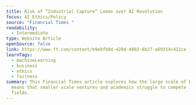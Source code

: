 ```yaml
---
title: Risk of “Industrial Capture” Looms over AI Revolution
focus: AI Ethics/Policy
source: "Financial Times "
readability:
  - Intermediate
type: Website Article
openSource: false
link: https://www.ft.com/content/e9ebfb8d-428d-4802-8b27-a69314c421ce
learnTags:
  - machineLearning
  - business
  - ethics
  - fairness
summary: This Financial Times article explores how the large scale of Big Tech
  means that smaller-scale ventures and academics struggle to compete in AI
  fields.
---
```

